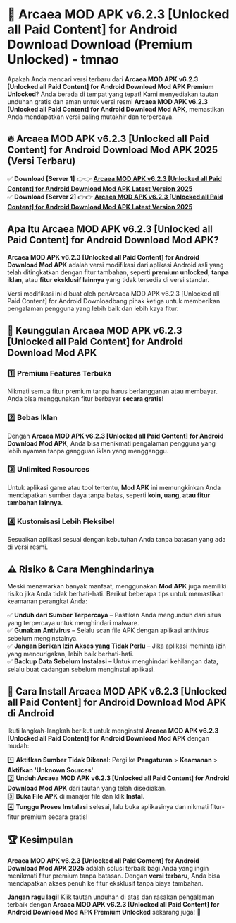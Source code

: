 # 🎯 Arcaea MOD APK v6.2.3 [Unlocked all Paid Content] for Android Download  Download (Premium Unlocked) -  tmnao

Apakah Anda mencari versi terbaru dari **Arcaea MOD APK v6.2.3 [Unlocked all Paid Content] for Android Download Mod APK Premium Unlocked**? Anda berada di tempat yang tepat! Kami menyediakan tautan unduhan gratis dan aman untuk versi resmi **Arcaea MOD APK v6.2.3 [Unlocked all Paid Content] for Android Download Mod APK**, memastikan Anda mendapatkan versi paling mutakhir dan terpercaya.

## 🔥 Arcaea MOD APK v6.2.3 [Unlocked all Paid Content] for Android Download Mod APK 2025 (Versi Terbaru)

✅ **Download [Server 1]** 👉👉 [**Arcaea MOD APK v6.2.3 [Unlocked all Paid Content] for Android Download Mod APK Latest Version 2025**](https://momento.my/?title=Arcaea_MOD_APK_v6.2.3_[Unlocked_all_Paid_Content]_for_Android_Download)  
✅ **Download [Server 2]** 👉👉 [**Arcaea MOD APK v6.2.3 [Unlocked all Paid Content] for Android Download Mod APK Latest Version 2025**](https://momento.my/?title=Arcaea_MOD_APK_v6.2.3_[Unlocked_all_Paid_Content]_for_Android_Download)  

## Apa Itu Arcaea MOD APK v6.2.3 [Unlocked all Paid Content] for Android Download Mod APK?

**Arcaea MOD APK v6.2.3 [Unlocked all Paid Content] for Android Download Mod APK** adalah versi modifikasi dari aplikasi Android asli yang telah ditingkatkan dengan fitur tambahan, seperti **premium unlocked**, **tanpa iklan**, atau **fitur eksklusif lainnya** yang tidak tersedia di versi standar.

Versi modifikasi ini dibuat oleh penArcaea MOD APK v6.2.3 [Unlocked all Paid Content] for Android Downloadbang pihak ketiga untuk memberikan pengalaman pengguna yang lebih baik dan lebih kaya fitur.

## 🎯 Keunggulan Arcaea MOD APK v6.2.3 [Unlocked all Paid Content] for Android Download Mod APK

### 1️⃣ Premium Features Terbuka
Nikmati semua fitur premium tanpa harus berlangganan atau membayar. Anda bisa menggunakan fitur berbayar **secara gratis!**

### 2️⃣ Bebas Iklan
Dengan **Arcaea MOD APK v6.2.3 [Unlocked all Paid Content] for Android Download Mod APK**, Anda bisa menikmati pengalaman pengguna yang lebih nyaman tanpa gangguan iklan yang mengganggu.

### 3️⃣ Unlimited Resources
Untuk aplikasi game atau tool tertentu, **Mod APK** ini memungkinkan Anda mendapatkan sumber daya tanpa batas, seperti **koin, uang, atau fitur tambahan lainnya**.

### 4️⃣ Kustomisasi Lebih Fleksibel
Sesuaikan aplikasi sesuai dengan kebutuhan Anda tanpa batasan yang ada di versi resmi.

## ⚠️ Risiko & Cara Menghindarinya

Meski menawarkan banyak manfaat, menggunakan **Mod APK** juga memiliki risiko jika Anda tidak berhati-hati. Berikut beberapa tips untuk memastikan keamanan perangkat Anda:

✅ **Unduh dari Sumber Terpercaya** – Pastikan Anda mengunduh dari situs yang terpercaya untuk menghindari malware.  
✅ **Gunakan Antivirus** – Selalu scan file APK dengan aplikasi antivirus sebelum menginstalnya.  
✅ **Jangan Berikan Izin Akses yang Tidak Perlu** – Jika aplikasi meminta izin yang mencurigakan, lebih baik berhati-hati.  
✅ **Backup Data Sebelum Instalasi** – Untuk menghindari kehilangan data, selalu buat cadangan sebelum menginstal aplikasi.

## 📌 Cara Install Arcaea MOD APK v6.2.3 [Unlocked all Paid Content] for Android Download Mod APK di Android

Ikuti langkah-langkah berikut untuk menginstal **Arcaea MOD APK v6.2.3 [Unlocked all Paid Content] for Android Download Mod APK** dengan mudah:

1️⃣ **Aktifkan Sumber Tidak Dikenal**: Pergi ke **Pengaturan** > **Keamanan** > **Aktifkan 'Unknown Sources'**.  
2️⃣ **Unduh Arcaea MOD APK v6.2.3 [Unlocked all Paid Content] for Android Download Mod APK** dari tautan yang telah disediakan.  
3️⃣ **Buka File APK** di manajer file dan klik **Instal**.  
4️⃣ **Tunggu Proses Instalasi** selesai, lalu buka aplikasinya dan nikmati fitur-fitur premium secara gratis!

## 🏆 Kesimpulan

**Arcaea MOD APK v6.2.3 [Unlocked all Paid Content] for Android Download Mod APK 2025** adalah solusi terbaik bagi Anda yang ingin menikmati fitur premium tanpa batasan. Dengan **versi terbaru**, Anda bisa mendapatkan akses penuh ke fitur eksklusif tanpa biaya tambahan.

**Jangan ragu lagi!** Klik tautan unduhan di atas dan rasakan pengalaman terbaik dengan **Arcaea MOD APK v6.2.3 [Unlocked all Paid Content] for Android Download Mod APK Premium Unlocked** sekarang juga! 🚀

